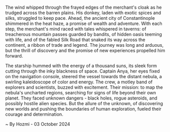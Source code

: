
The wind whipped through the frayed edges of the merchant's cloak as he trudged across the barren plains. His donkey, laden with exotic spices and silks, struggled to keep pace. Ahead, the ancient city of Constantinople shimmered in the heat haze, a promise of wealth and adventure.  With each step, the merchant's mind raced with tales whispered in taverns: of treacherous mountain passes guarded by bandits, of hidden oasis teeming with life, and of the fabled Silk Road that snaked its way across the continent, a ribbon of trade and legend.  The journey was long and arduous, but the thrill of discovery and the promise of new experiences propelled him forward.

The starship hummed with the energy of a thousand suns, its sleek form cutting through the inky blackness of space. Captain Anya, her eyes fixed on the navigation console, steered the vessel towards the distant nebula, a swirling kaleidoscope of color and energy.  The crew, a motley band of explorers and scientists, buzzed with excitement. Their mission: to map the nebula's uncharted regions, searching for signs of life beyond their own planet.  They faced unknown dangers - black holes, rogue asteroids, and possibly hostile alien species.  But the allure of the unknown, of discovering new worlds and pushing the boundaries of human exploration, fueled their courage and determination. 

~ By Hozmi - 03 October 2024
